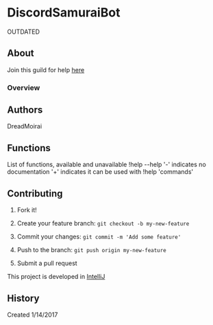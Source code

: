 ﻿# DiscordSamuraiBot

OUTDATED

## About
Join this guild for help [here](https:://discord.gg/yAMdGU9)

### Overview

## Authors
DreadMoirai

## Functions

List of functions, available and unavailable
!help --help
'-' indicates no documentation
'+' indicates it can be used with !help 'commands'

## Contributing

1. Fork it!

2. Create your feature branch: `git checkout -b my-new-feature`

3. Commit your changes: `git commit -m 'Add some feature'`

4. Push to the branch: `git push origin my-new-feature`

5. Submit a pull request

This project is developed in [IntelliJ](https://www.jetbrains.com/idea/) 



## History

Created 1/14/2017
